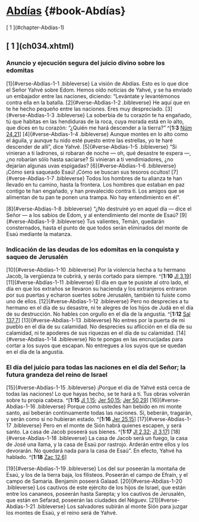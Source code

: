 # [Abdías](ch001.xhtml) {#book-Abdías}

<div id="chapterlinks-Abdías" class="chapterlinks">[&nbsp;1&nbsp;](#chapter-Abdías-1) </div>

<h2 class="chaptertitle">[&nbsp;1&nbsp;](ch034.xhtml)<span><span id="chapter-Abdías-1"></span></span></h2>

### Anuncio y ejecución segura del juicio divino sobre los edomitas
[1]{#verse-Abdías-1-1 .bibleverse} La visión de Abdías. Esto es lo que dice el Señor Yahvé sobre Edom. Hemos oído noticias de Yahvé, y se ha enviado un embajador entre las naciones, diciendo: “Levántate y levantémonos contra ella en la batalla. [2]{#verse-Abdías-1-2 .bibleverse} He aquí que en te he hecho pequeño entre las naciones. Eres muy despreciado. [3]{#verse-Abdías-1-3 .bibleverse} La soberbia de tu corazón te ha engañado, tú que habitas en las hendiduras de la roca, cuya morada está en lo alto, que dices en tu corazón: “¿Quién me hará descender a la tierra?” ^[**1:3** [Núm 24,21](ch007.xhtml#verse-Números-24-21)] [4]{#verse-Abdías-1-4 .bibleverse} Aunque montes en lo alto como el águila, y aunque tu nido esté puesto entre las estrellas, yo te haré descender de allí”, dice Yahvé. [5]{#verse-Abdías-1-5 .bibleverse} “Si vinieran a ti ladrones, si robaran de noche — oh, qué desastre te espera —, ¿no robarían sólo hasta saciarse? Si vinieran a ti vendimiadores, ¿no dejarían algunas uvas espigadas? [6]{#verse-Abdías-1-6 .bibleverse} ¡Cómo será saqueado Esaú! ¡Cómo se buscan sus tesoros ocultos! [7]{#verse-Abdías-1-7 .bibleverse} Todos los hombres de tu alianza te han llevado en tu camino, hasta la frontera. Los hombres que estaban en paz contigo te han engañado, y han prevalecido contra ti. Los amigos que se alimentan de tu pan te ponen una trampa. No hay entendimiento en él”.

[8]{#verse-Abdías-1-8 .bibleverse} “¿No destruiré yo en aquel día — dice el Señor — a los sabios de Edom, y al entendimiento del monte de Esaú? [9]{#verse-Abdías-1-9 .bibleverse} Tus valientes, Temán, quedarán consternados, hasta el punto de que todos serán eliminados del monte de Esaú mediante la matanza.

### Indicación de las deudas de los edomitas en la conquista y saqueo de Jerusalén
[10]{#verse-Abdías-1-10 .bibleverse} Por la violencia hecha a tu hermano Jacob, la vergüenza te cubrirá, y serás cortado para siempre. ^[**1:10** [Jl 3,19](ch032.xhtml#verse-Joel-3-19)] [11]{#verse-Abdías-1-11 .bibleverse} El día en que te pusiste al otro lado, el día en que los extraños se llevaron su hacienda y los extranjeros entraron por sus puertas y echaron suertes sobre Jerusalén, también tú fuiste como uno de ellos. [12]{#verse-Abdías-1-12 .bibleverse} Pero no desprecies a tu hermano en el día de su desastre, ni te alegres de los hijos de Judá en el día de su destrucción. No hables con orgullo en el día de la angustia. ^[**1:12** [Sal 137,7](ch022.xhtml#verse-Salmos-137-7)] [13]{#verse-Abdías-1-13 .bibleverse} No entres por la puerta de mi pueblo en el día de su calamidad. No desprecies su aflicción en el día de su calamidad, ni te apoderes de sus riquezas en el día de su calamidad. [14]{#verse-Abdías-1-14 .bibleverse} No te pongas en las encrucijadas para cortar a los suyos que escapan. No entregues a los suyos que se quedan en el día de la angustia.

### El día del juicio para todas las naciones en el día del Señor; la futura grandeza del reino de Israel
[15]{#verse-Abdías-1-15 .bibleverse} ¡Porque el día de Yahvé está cerca de todas las naciones! Lo que hayas hecho, se te hará a ti. Tus obras volverán sobre tu propia cabeza. ^[**1:15** [Jl 1,15](ch032.xhtml#verse-Joel-1-15); [Jer 50,15](ch027.xhtml#verse-Jeremías-50-15); [Jer 50,29](ch027.xhtml#verse-Jeremías-50-29)] [16]{#verse-Abdías-1-16 .bibleverse} Porque como ustedes han bebido en mi monte santo, así beberán continuamente todas las naciones. Sí, beberán, tragarán, y serán como si no hubieran estado. ^[**1:16** [Jer 25,15](ch027.xhtml#verse-Jeremías-25-15)] [17]{#verse-Abdías-1-17 .bibleverse} Pero en el monte de Sión habrá quienes escapen, y será santo. La casa de Jacob poseerá sus bienes. ^[**1:17** [Jl 2,32](ch032.xhtml#verse-Joel-2-32); [Jl 3,17](ch032.xhtml#verse-Joel-3-17)] [18]{#verse-Abdías-1-18 .bibleverse} La casa de Jacob será un fuego, la casa de José una llama, y la casa de Esaú por rastrojo. Arderán entre ellos y los devorarán. No quedará nada para la casa de Esaú”. En efecto, Yahvé ha hablado. ^[**1:18** [Zac 12,6](ch041.xhtml#verse-Zacarías-12-6)]

[19]{#verse-Abdías-1-19 .bibleverse} Los del sur poseerán la montaña de Esaú, y los de la tierra baja, los filisteos. Poseerán el campo de Efraín, y el campo de Samaria. Benjamín poseerá Galaad. [20]{#verse-Abdías-1-20 .bibleverse} Los cautivos de este ejército de los hijos de Israel, que están entre los cananeos, poseerán hasta Sarepta; y los cautivos de Jerusalén, que están en Sefarad, poseerán las ciudades del Néguev. [21]{#verse-Abdías-1-21 .bibleverse} Los salvadores subirán al monte Sión para juzgar los montes de Esaú, y el reino será de Yahvé.